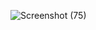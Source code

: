 ![Screenshot (75)](https://github.com/ajayrishikesh/portfolio/assets/127246547/ab52f79a-5083-457d-b150-de33181ff7af)
